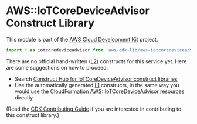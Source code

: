 # AWS::IoTCoreDeviceAdvisor Construct Library


This module is part of the [AWS Cloud Development Kit](https://github.com/aws/aws-cdk) project.

```ts nofixture
import * as iotcoredeviceadvisor from 'aws-cdk-lib/aws-iotcoredeviceadvisor';
```

<!--BEGIN CFNONLY DISCLAIMER-->

There are no official hand-written ([L2](https://docs.aws.amazon.com/cdk/latest/guide/constructs.html#constructs_lib)) constructs for this service yet. Here are some suggestions on how to proceed:

- Search [Construct Hub for IoTCoreDeviceAdvisor construct libraries](https://constructs.dev/search?q=iotcoredeviceadvisor)
- Use the automatically generated [L1](https://docs.aws.amazon.com/cdk/latest/guide/constructs.html#constructs_l1_using) constructs, in the same way you would use [the CloudFormation AWS::IoTCoreDeviceAdvisor resources](https://docs.aws.amazon.com/AWSCloudFormation/latest/UserGuide/AWS_IoTCoreDeviceAdvisor.html) directly.


(Read the [CDK Contributing Guide](https://github.com/aws/aws-cdk/blob/master/CONTRIBUTING.md) if you are interested in contributing to this construct library.)

<!--END CFNONLY DISCLAIMER-->
